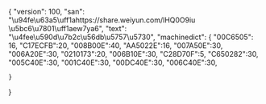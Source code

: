 {
    "version": 100,
    "san": "\u94fe\u63a5\uff1ahttps://share.weiyun.com/lHQ0O9iu \u5bc6\u7801\uff1aew7ya6",
    "text": "\u4fee\u590d\u7b2c\u56db\u5757\u5730",
    "machinedict": {
        "00C6505": 16,
        "C17ECFB":20,
        "008B00E":40,
        "AA5022E":16,
        "007A50E":30,
        "006A20E":30,
        "0210173":20,
        "006B10E":30,
        "C28D70F":5,
        "C650282":30,
        "005C40E":30,
        "001C40E":30,
        "00DC40E":30,
        "006C40E":30,





    }
}
